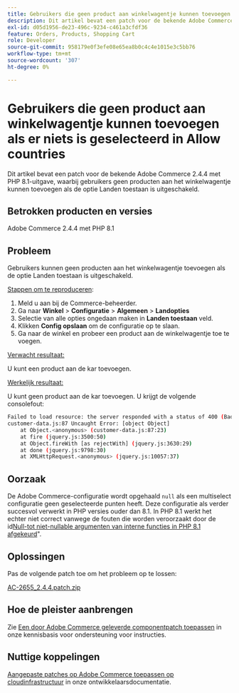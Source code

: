 ```yaml
---
title: Gebruikers die geen product aan winkelwagentje kunnen toevoegen als er niets is geselecteerd in Allow countries
description: Dit artikel bevat een patch voor de bekende Adobe Commerce 2.4.4 met PHP 8.1-uitgave, waarbij gebruikers geen producten aan het winkelwagentje kunnen toevoegen als de optie Landen toestaan is uitgeschakeld.
exl-id: d05d1956-de23-496c-9234-c461a3cfdf36
feature: Orders, Products, Shopping Cart
role: Developer
source-git-commit: 958179e0f3efe08e65ea8b0c4c4e1015e3c5bb76
workflow-type: tm+mt
source-wordcount: '307'
ht-degree: 0%

---
```


# Gebruikers die geen product aan winkelwagentje kunnen toevoegen als er niets is geselecteerd in Allow countries

Dit artikel bevat een patch voor de bekende Adobe Commerce 2.4.4 met PHP 8.1-uitgave, waarbij gebruikers geen producten aan het winkelwagentje kunnen toevoegen als de optie Landen toestaan is uitgeschakeld.

## Betrokken producten en versies

Adobe Commerce 2.4.4 met PHP 8.1

## Probleem

Gebruikers kunnen geen producten aan het winkelwagentje toevoegen als de optie Landen toestaan is uitgeschakeld.

<u>Stappen om te reproduceren</u>:

1. Meld u aan bij de Commerce-beheerder.
1. Ga naar **Winkel** > **Configuratie** > **Algemeen** > **Landopties**
1. Selectie van alle opties ongedaan maken in **Landen toestaan** veld.
1. Klikken **Config opslaan** om de configuratie op te slaan.
1. Ga naar de winkel en probeer een product aan de winkelwagentje toe te voegen.

<u>Verwacht resultaat:</u>

U kunt een product aan de kar toevoegen.

<u>Werkelijk resultaat:</u>

U kunt geen product aan de kar toevoegen. U krijgt de volgende consolefout:

```bash
Failed to load resource: the server responded with a status of 400 (Bad Request)
customer-data.js:87 Uncaught Error: [object Object]
    at Object.<anonymous> (customer-data.js:87:23)
    at fire (jquery.js:3500:50)
    at Object.fireWith [as rejectWith] (jquery.js:3630:29)
    at done (jquery.js:9798:30)
    at XMLHttpRequest.<anonymous> (jquery.js:10057:37)
```

## Oorzaak

De Adobe Commerce-configuratie wordt opgehaald `null` als een multiselect configuratie geen geselecteerde punten heeft. Deze configuratie als verder succesvol verwerkt in PHP versies ouder dan 8.1. In PHP 8.1 werkt het echter niet correct vanwege de fouten die worden veroorzaakt door de id[Null-tot niet-nullable argumenten van interne functies in PHP 8.1 afgekeurd](https://wiki.php.net/rfc/deprecate_null_to_scalar_internal_arg)&quot;.

## Oplossingen

Pas de volgende patch toe om het probleem op te lossen:

[AC-2655_2.4.4.patch.zip](assets/AC-2655_2.4.4.patch.zip)

## Hoe de pleister aanbrengen

Zie [Een door Adobe Commerce geleverde componentpatch toepassen](/help/how-to/general/how-to-apply-a-composer-patch-provided-by-magento.md) in onze kennisbasis voor ondersteuning voor instructies.

## Nuttige koppelingen

[Aangepaste patches op Adobe Commerce toepassen op cloudinfrastructuur](https://devdocs.magento.com/guides/v2.3/cloud/project/project-patch.html) in onze ontwikkelaarsdocumentatie.
